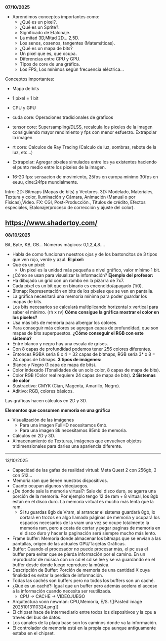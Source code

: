 
**07/10/2025**
- Aprendimos conceptos importantes como: 
	- ¿Qué es un pixel?.
	- ¿Qué es un Sprite?.
	- Significado de Etalonaje.
	- La mitad 3D,Mitad 2D... 2,5D.
	- Los senos, cosenos, tangentes (Matemáticas).
	- ¿Qué es un mapa de bits?
	- Un pixel que es, que ocupa.
	- Diferencias entre CPU y GPU.
	- Tipos de core de una gráfica.
	- Los FPS, Los mínimos según frecuencia eléctrica...
	  
Conceptos importantes:

- Mapa de bits
- 1 pixel = 1 bit
- CPU y GPU
- cuda core: Operaciones tradicionales de graficos
- tensor core: Supersampling/DLSS, recalcula los pixeles de la imagen consiguiendo mayor rendimiento y fps con menor esfuerzo. Extrapolar la imagen.
- rt core: Calculos de Ray Tracing (Calculo de luz, sombras, rebote de la luz, etc...)
- Extrapolar: Agregar pixeles simulados entre los ya existentes haciendo el punto medio entre los pixeles de la imagen.

- 16-20 fps: sensacion de movimiento, 25fps en europa minimo 30fps en eeuu, cine:24fps mundialmente.

 Intro:
 2D: Bitmaps (Mapas de bits) y Vectores.
 3D: Modelado, Materiales, Textura y color, Iluminación y Cámara, Animación (Manual o por Físicas),Video.
 FX: CGI, Post-Producción., Títulos de crédito, Efectos especiales, Etalonaje(proceso de corrección y ajuste del color).

https://www.shadertoy.com/
--------------------------------------------------------------
**08/10/2025**

Bit, Byte, KB, GB...
Números mágicos: 0,1,2,4,8....
- Habla de como funcionan nuestros ojos y de los bastoncitos de 3 tipos que ven rojo, verde y azul.
**El pixel:**
- Que es un pixel:
	- Un pixel es la unidad más pequeña a nivel gráfico, valor mínimo 1 bit.
- ¿Cómo se usan para visualizar la información?
**Ejemplo del profesor:**
- Ha dibujado un grid con un rombo en la pizarra de 7x7.
- Cada pixel es un bit que en binario es encendido/apagado (1/0).
- Bitmap: Representación en bits de los pixeles que se ven en pantalla.
- La gráfica necesitará una memoria mínima para poder guardar los mapas de bits.
- Los bits necesarios se calculará multiplicando horizontal x vertical para saber el mínimo. (rh x rv)
**Cómo consigue la gráfica mostrar el color en los pixeles?**
- Usa más bits de memoria para albergar los colores.
- Para conseguir más colores se agregan capas de profundidad, que son mapas de bits superpuestos.
**¿Cómo conseguir el RGB con este sistema?**
- Entre blanco y negro hay una escala de grises.
- Con 8 capas de profundidad podemos tener 256 colores diferentes.
- Entonces RGBA seria 8 x 4 = 32 capas de bitmaps, RGB sería 3* x 8 = 24 capas de bitmaps. 
**3 tipos de imágenes:**
- Blanco y Negro (1 capa de mapa de bits).
- Color indexado (Tonalidades de un solo color, 8 capas de mapa de bits).
- Color RGB (Color real requiere 24 capas de mapa de bits).
**2 Sistemas de color**
- Sustractivo: CMYK (Cian, Magenta, Amarillo, Negro).
- Aditivo: RGB, colores básicos.

Las gráficas hacen cálculos en 2D y 3D.

**Elementos que consumen memoria en una gráfica**
- Visualización de las imágenes
	- Para una imagen FullHD necesitamos 6mb.
	- Para una imagen 8k necesitamos 95mb de memoria.
- Cálculos en 2D y 3D.
- Almacenamiento de Texturas, imágenes que envuelven objetos tridimensionales para darles una apariencia diferente.
- ------------------------------------------------------------------------
13/10/2025
- Capacidad de las gafas de realidad virtual: Meta Quest 2 con 256gb, 3 con  512...
- Memoria ram que tienen nuestros dispositivos.
- Cuanto ocupan algunos videojuegos.
- ¿De donde sale la memoria virtual?: Sale del disco duro, se agarra una porción de la memoria. Por ejemplo tengo 12 de ram + 8 virtual, los 8gb están en el disco duro. La memoria virtual es mucho más lenta que la ram.
	- Si tu guardas 8gb de Vram, al arrancar el sistema guardará 8gb, lo cortará en trozos en algo llamado páginas de memoria y ocupará los espacios necesarios de la vram una vez se ocupe totalmente la memoria ram, pero a costa de cortar y pegar paginas de memoria en el disco duro y hacer la paginación será siempre mucho más lento.
- Frame buffer: Memoria donde almacenar los bitmaps que se envían a las pantallas, origen de las actuales GPU/Tarjetas Gráficas.
- Buffer: Cuando el procesador no puede procesar más, el pc usa el buffer para evitar que se pierda información por el camino. En un reproductor de música con un cd el cd se lee y se va guardando en el buffer desde donde luego reproduce la música.
- Descripción de Buffer: Porción de memoria de una cantidad X cuya finalidad es evitar la perdida de información.
- Todas las cachés son buffers pero no todos los buffers son un caché.
- ¿Qué es un caché?: Igual que un buffer pero además acelera el acceso a la información cuando necesita ser reutilizada.
	- CPU -> CACHE -> VIDEOJUEGO
- Arquitectura vonn newman: CPU,Memoria, E/S.
![[Pasted image 20251013110324.png]]
- El chipset hace de intermediario entre todos los dispositivos y la cpu a través del bus de datos.
- Los canales de la placa base son los caminos donde va la información.
- El controlador de memoria está en la propia cpu aunque antiguamente estaba en el chipset.